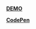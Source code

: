 [**DEMO**](https://canvas-every-day.web.app/20210217) </br>

[**CodePen**](https://codepen.io/shevsky/pen/JjbJWVE)
